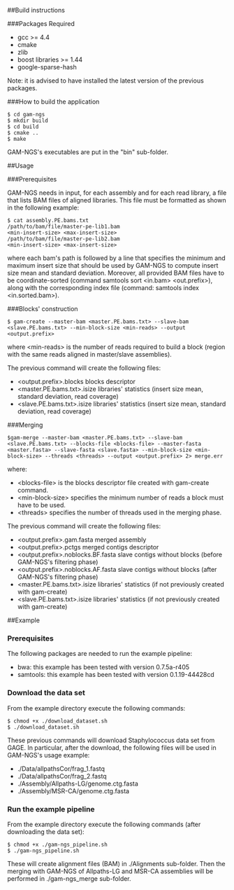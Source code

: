 ##Build instructions

###Packages Required

* gcc >= 4.4
* cmake
* zlib
* boost libraries >= 1.44
* google-sparse-hash

Note: it is advised to have installed the latest version of the previous packages.

###How to build the application

    $ cd gam-ngs
    $ mkdir build
    $ cd build
    $ cmake ..
    $ make

GAM-NGS's executables are put in the "bin" sub-folder.

##Usage

###Prerequisites

GAM-NGS needs in input, for each assembly and for each read library, a file that lists BAM files of aligned libraries.
This file must be formatted as shown in the following example:

    $ cat assembly.PE.bams.txt
    /path/to/bam/file/master-pe-lib1.bam
    <min-insert-size> <max-insert-size>
    /path/to/bam/file/master-pe-lib2.bam
    <min-insert-size> <max-insert-size>

where each bam's path is followed by a line that specifies the minimum and maximum insert size that should be used by GAM-NGS to compute insert size mean and standard deviation.
Moreover, all provided BAM files have to be coordinate-sorted (command samtools sort \<in.bam\> \<out.prefix\>), along with the corresponding index file (command: samtools index \<in.sorted.bam\>).

###Blocks' construction

    $ gam-create --master-bam <master.PE.bams.txt> --slave-bam <slave.PE.bams.txt> --min-block-size <min-reads> --output <output.prefix>

where \<min-reads\> is the number of reads required to build a block (region with the same reads aligned in master/slave assemblies).

The previous command will create the following files:
- \<output.prefix\>.blocks        blocks descriptor
- \<master.PE.bams.txt\>.isize    libraries' statistics (insert size mean, standard deviation, read coverage)
- \<slave.PE.bams.txt\>.isize     libraries' statistics (insert size mean, standard deviation, read coverage)

###Merging

    $gam-merge --master-bam <master.PE.bams.txt> --slave-bam <slave.PE.bams.txt> --blocks-file <blocks-file> --master-fasta <master.fasta> --slave-fasta <slave.fasta> --min-block-size <min-block-size> --threads <threads> --output <output.prefix> 2> merge.err

where:
* \<blocks-file\> is the blocks descriptor file created with gam-create command.
* \<min-block-size\> specifies the minimum number of reads a block must have to be used.
* \<threads\> specifies the number of threads used in the merging phase.

The previous command will create the following files:
* \<output.prefix\>.gam.fasta            merged assembly
* \<output.prefix\>.pctgs                merged contigs descriptor
* \<output.prefix\>.noblocks.BF.fasta    slave contigs without blocks (before GAM-NGS's filtering phase)
* \<output.prefix\>.noblocks.AF.fasta    slave contigs without blocks (after GAM-NGS's filtering phase)
* \<master.PE.bams.txt\>.isize           libraries' statistics (if not previously created with gam-create)
* \<slave.PE.bams.txt\>.isize            libraries' statistics (if not previously created with gam-create)


##Example

### Prerequisites

The following packages are needed to run the example pipeline:

 * bwa: this example has been tested with version 0.7.5a-r405
 * samtools: this example has been tested with version 0.1.19-44428cd

### Download the data set

From the example directory execute the following commands:

    $ chmod +x ./download_dataset.sh
    $ ./download_dataset.sh

These previous commands will download Staphylococcus data set from GAGE. 
In particular, after the download, the following files will be used in GAM-NGS's usage example:

 * ./Data/allpathsCor/frag_1.fastq
 * ./Data/allpathsCor/frag_2.fastq
 * ./Assembly/Allpaths-LG/genome.ctg.fasta
 * ./Assembly/MSR-CA/genome.ctg.fasta

### Run the example pipeline

From the example directory execute the following commands (after downloading the data set):

    $ chmod +x ./gam-ngs_pipeline.sh
    $ ./gam-ngs_pipeline.sh

These will create alignment files (BAM) in ./Alignments sub-folder.
Then the merging with GAM-NGS of Allpaths-LG and MSR-CA assemblies will be performed in ./gam-ngs_merge sub-folder.